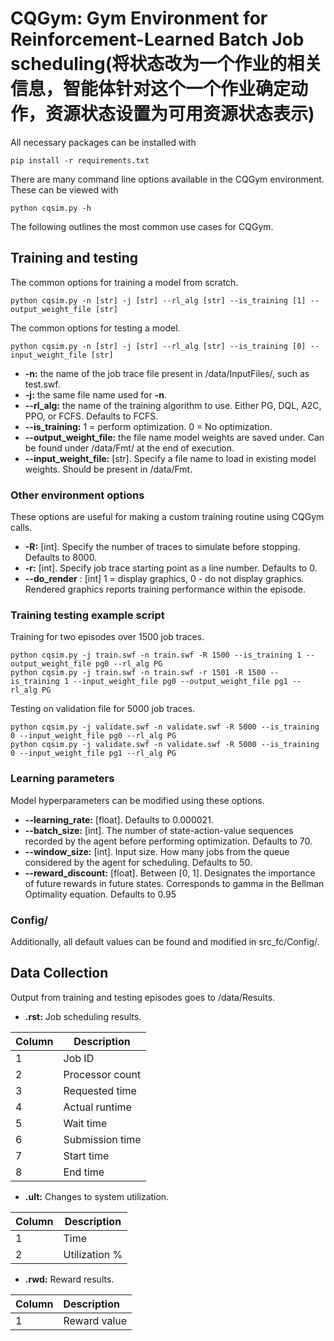 # CQGym: Gym Environment for Reinforcement-Learned Batch Job scheduling(将状态改为一个作业的相关信息，智能体针对这个一个作业确定动作，资源状态设置为可用资源状态表示)

All necessary packages can be installed with
```
pip install -r requirements.txt
```
There are many command line options available in the CQGym environment. These can be viewed with
```
python cqsim.py -h
```
The following outlines the most common use cases for CQGym.


## Training and testing
The common options for training a model from scratch. 
```
python cqsim.py -n [str] -j [str] --rl_alg [str] --is_training [1] --output_weight_file [str]
```
The common options for testing a model.
```
python cqsim.py -n [str] -j [str] --rl_alg [str] --is_training [0] --input_weight_file [str]
```
* **-n:** the name of the job trace file present in /data/InputFiles/, such as test.swf.
* **-j:** the same file name used for **-n**. 
* **--rl_alg:** the name of the training algorithm to use. Either PG, DQL, A2C, PPO, or FCFS. Defaults to FCFS.
* **--is_training:** 1 = perform optimization. 0 = No optimization.
* **--output_weight_file:** the file name model weights are saved under. Can be found under /data/Fmt/ at the end of execution.
* **--input_weight_file:** [str]. Specify a file name to load in existing model weights. Should be present in /data/Fmt.

### Other environment options
These options are useful for making a custom training routine using CQGym calls. 
* **-R:** [int]. Specify the number of traces to simulate before stopping. Defaults to 8000.
* **-r:** [int]. Specify job trace starting point as a line number. Defaults to 0.
* **--do_render** : [int] 1 = display graphics, 0 - do not display graphics. Rendered graphics reports training performance within the episode. 

### Training testing example script
Training for two episodes over 1500 job traces.
```
python cqsim.py -j train.swf -n train.swf -R 1500 --is_training 1 --output_weight_file pg0 --rl_alg PG
python cqsim.py -j train.swf -n train.swf -r 1501 -R 1500 --is_training 1 --input_weight_file pg0 --output_weight_file pg1 --rl_alg PG
```
Testing on validation file for 5000 job traces.
```
python cqsim.py -j validate.swf -n validate.swf -R 5000 --is_training 0 --input_weight_file pg0 --rl_alg PG
python cqsim.py -j validate.swf -n validate.swf -R 5000 --is_training 0 --input_weight_file pg1 --rl_alg PG
```

### Learning parameters
Model hyperparameters can be modified using these options.
* **--learning_rate:** [float]. Defaults to 0.000021.
* **--batch_size:** [int]. The number of state-action-value sequences recorded by the agent before performing optimization. Defaults to 70.
* **--window_size:** [int]. Input size. How many jobs from the queue considered by the agent for scheduling. Defaults to 50.
* **--reward_discount:** [float]. Between [0, 1]. Designates the importance of future rewards in future states. Corresponds to gamma in the Bellman Optimality equation. Defaults to 0.95

### Config/
Additionally, all default values can be found and modified in src_fc/Config/.

## Data Collection
Output from training and testing episodes goes to /data/Results.
* **.rst:** Job scheduling results.

| Column | Description     |
| ------ | -----------     |
| 1      | Job ID          | 
| 2      | Processor count |
| 3      | Requested time  |
| 4      | Actual runtime  |
| 5      | Wait time       |
| 6      | Submission time |
| 7      | Start time      |
| 8      | End time        |

* **.ult:** Changes to system utilization.

| Column | Description   |
| ------ | -----------   |
| 1      | Time          |
| 2      | Utilization % |

* **.rwd:** Reward results.

| Column | Description  |
| :----  | :----        |
| 1      | Reward value |
